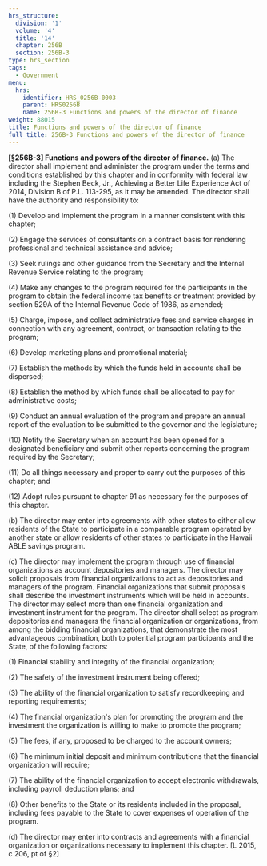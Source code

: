 ```yaml
---
hrs_structure:
  division: '1'
  volume: '4'
  title: '14'
  chapter: 256B
  section: 256B-3
type: hrs_section
tags:
  - Government
menu:
  hrs:
    identifier: HRS_0256B-0003
    parent: HRS0256B
    name: 256B-3 Functions and powers of the director of finance
weight: 88015
title: Functions and powers of the director of finance
full_title: 256B-3 Functions and powers of the director of finance
---
```

**[§256B-3] Functions and powers of the director of finance.** (a) The director shall implement and administer the program under the terms and conditions established by this chapter and in conformity with federal law including the Stephen Beck, Jr., Achieving a Better Life Experience Act of 2014, Division B of P.L. 113-295, as it may be amended. The director shall have the authority and responsibility to:

(1) Develop and implement the program in a manner consistent with this chapter;

(2) Engage the services of consultants on a contract basis for rendering professional and technical assistance and advice;

(3) Seek rulings and other guidance from the Secretary and the Internal Revenue Service relating to the program;

(4) Make any changes to the program required for the participants in the program to obtain the federal income tax benefits or treatment provided by section 529A of the Internal Revenue Code of 1986, as amended;

(5) Charge, impose, and collect administrative fees and service charges in connection with any agreement, contract, or transaction relating to the program;

(6) Develop marketing plans and promotional material;

(7) Establish the methods by which the funds held in accounts shall be dispersed;

(8) Establish the method by which funds shall be allocated to pay for administrative costs;

(9) Conduct an annual evaluation of the program and prepare an annual report of the evaluation to be submitted to the governor and the legislature;

(10) Notify the Secretary when an account has been opened for a designated beneficiary and submit other reports concerning the program required by the Secretary;

(11) Do all things necessary and proper to carry out the purposes of this chapter; and

(12) Adopt rules pursuant to chapter 91 as necessary for the purposes of this chapter.

(b) The director may enter into agreements with other states to either allow residents of the State to participate in a comparable program operated by another state or allow residents of other states to participate in the Hawaii ABLE savings program.

(c) The director may implement the program through use of financial organizations as account depositories and managers. The director may solicit proposals from financial organizations to act as depositories and managers of the program. Financial organizations that submit proposals shall describe the investment instruments which will be held in accounts. The director may select more than one financial organization and investment instrument for the program. The director shall select as program depositories and managers the financial organization or organizations, from among the bidding financial organizations, that demonstrate the most advantageous combination, both to potential program participants and the State, of the following factors:

(1) Financial stability and integrity of the financial organization;

(2) The safety of the investment instrument being offered;

(3) The ability of the financial organization to satisfy recordkeeping and reporting requirements;

(4) The financial organization's plan for promoting the program and the investment the organization is willing to make to promote the program;

(5) The fees, if any, proposed to be charged to the account owners;

(6) The minimum initial deposit and minimum contributions that the financial organization will require;

(7) The ability of the financial organization to accept electronic withdrawals, including payroll deduction plans; and

(8) Other benefits to the State or its residents included in the proposal, including fees payable to the State to cover expenses of operation of the program.

(d) The director may enter into contracts and agreements with a financial organization or organizations necessary to implement this chapter. [L 2015, c 206, pt of §2]